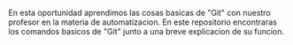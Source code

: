 En esta oportunidad aprendimos las cosas basicas de "Git" con nuestro profesor en la materia de automatizacion. 
En este repositorio encontraras los comandos basicos de "Git" junto a una breve explicacion de su funcion.
